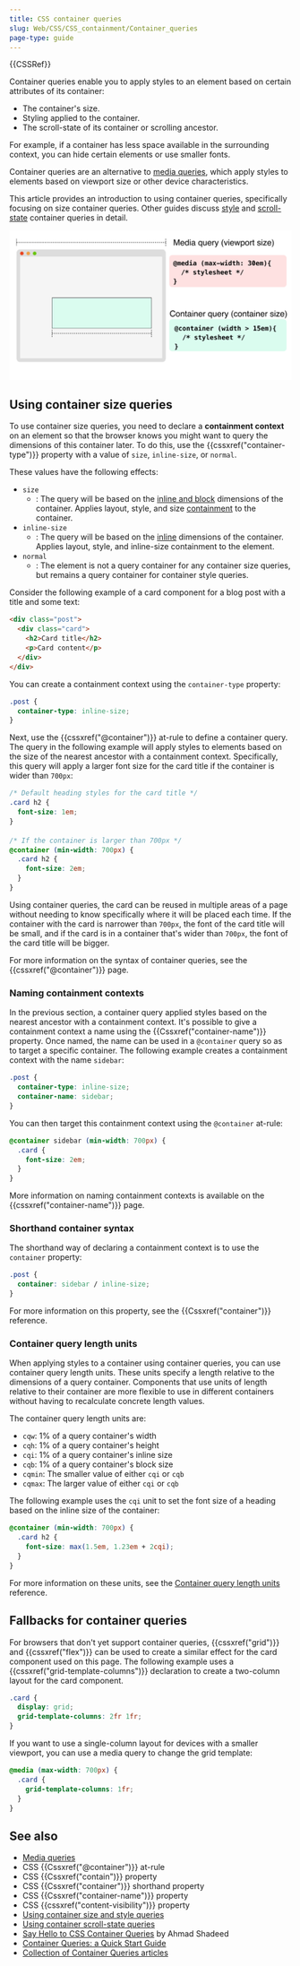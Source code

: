 ```yaml
---
title: CSS container queries
slug: Web/CSS/CSS_containment/Container_queries
page-type: guide
---
```


{{CSSRef}}

Container queries enable you to apply styles to an element based on certain attributes of its container:

- The container's size.
- Styling applied to the container.
- The scroll-state of its container or scrolling ancestor.

For example, if a container has less space available in the surrounding context, you can hide certain elements or use smaller fonts.

Container queries are an alternative to [media queries](/en-US/docs/Web/CSS/CSS_media_queries), which apply styles to elements based on viewport size or other device characteristics.

This article provides an introduction to using container queries, specifically focusing on size container queries. Other guides discuss [style](/en-US/docs/Web/CSS/CSS_containment/Container_size_and_style_queries#container_style_queries) and [scroll-state](/en-US/docs/Web/CSS/CSS_conditional_rules/Container_scroll-state_queries) container queries in detail.

![Two different query types. First, a media query based on the viewport's width, which is the full width of the browser. Second, a container query based on the width of a container element.](container-query.svg)

## Using container size queries

To use container size queries, you need to declare a **containment context** on an element so that the browser knows you might want to query the dimensions of this container later.
To do this, use the {{cssxref("container-type")}} property with a value of `size`, `inline-size`, or `normal`.

These values have the following effects:

- `size`
  - : The query will be based on the [inline and block](/en-US/docs/Web/CSS/CSS_logical_properties_and_values/Basic_concepts_of_logical_properties_and_values#block_and_inline_dimensions) dimensions of the container.
    Applies layout, style, and size [containment](/en-US/docs/Web/CSS/CSS_containment/Using_CSS_containment) to the container.
- `inline-size`
  - : The query will be based on the [inline](/en-US/docs/Web/CSS/CSS_logical_properties_and_values/Basic_concepts_of_logical_properties_and_values#block_and_inline_dimensions) dimensions of the container.
    Applies layout, style, and inline-size containment to the element.
- `normal`
  - : The element is not a query container for any container size queries, but remains a query container for container style queries.

Consider the following example of a card component for a blog post with a title and some text:

```html
<div class="post">
  <div class="card">
    <h2>Card title</h2>
    <p>Card content</p>
  </div>
</div>
```

You can create a containment context using the `container-type` property:

```css
.post {
  container-type: inline-size;
}
```

Next, use the {{cssxref("@container")}} at-rule to define a container query.
The query in the following example will apply styles to elements based on the size of the nearest ancestor with a containment context.
Specifically, this query will apply a larger font size for the card title if the container is wider than `700px`:

```css
/* Default heading styles for the card title */
.card h2 {
  font-size: 1em;
}

/* If the container is larger than 700px */
@container (min-width: 700px) {
  .card h2 {
    font-size: 2em;
  }
}
```

Using container queries, the card can be reused in multiple areas of a page without needing to know specifically where it will be placed each time.
If the container with the card is narrower than `700px`, the font of the card title will be small, and if the card is in a container that's wider than `700px`, the font of the card title will be bigger.

For more information on the syntax of container queries, see the {{cssxref("@container")}} page.

### Naming containment contexts

In the previous section, a container query applied styles based on the nearest ancestor with a containment context.
It's possible to give a containment context a name using the {{Cssxref("container-name")}} property. Once named, the name can be used in a `@container` query so as to target a specific container.
The following example creates a containment context with the name `sidebar`:

```css
.post {
  container-type: inline-size;
  container-name: sidebar;
}
```

You can then target this containment context using the `@container` at-rule:

```css
@container sidebar (min-width: 700px) {
  .card {
    font-size: 2em;
  }
}
```

More information on naming containment contexts is available on the {{cssxref("container-name")}} page.

### Shorthand container syntax

The shorthand way of declaring a containment context is to use the `container` property:

```css
.post {
  container: sidebar / inline-size;
}
```

For more information on this property, see the {{Cssxref("container")}} reference.

### Container query length units

When applying styles to a container using container queries, you can use container query length units.
These units specify a length relative to the dimensions of a query container.
Components that use units of length relative to their container are more flexible to use in different containers without having to recalculate concrete length values.

The container query length units are:

- `cqw`: 1% of a query container's width
- `cqh`: 1% of a query container's height
- `cqi`: 1% of a query container's inline size
- `cqb`: 1% of a query container's block size
- `cqmin`: The smaller value of either `cqi` or `cqb`
- `cqmax`: The larger value of either `cqi` or `cqb`

The following example uses the `cqi` unit to set the font size of a heading based on the inline size of the container:

```css
@container (min-width: 700px) {
  .card h2 {
    font-size: max(1.5em, 1.23em + 2cqi);
  }
}
```

For more information on these units, see the [Container query length units](/en-US/docs/Web/CSS/length#container_query_length_units) reference.

## Fallbacks for container queries

For browsers that don't yet support container queries, {{cssxref("grid")}} and {{cssxref("flex")}} can be used to create a similar effect for the card component used on this page.
The following example uses a {{cssxref("grid-template-columns")}} declaration to create a two-column layout for the card component.

```css
.card {
  display: grid;
  grid-template-columns: 2fr 1fr;
}
```

If you want to use a single-column layout for devices with a smaller viewport, you can use a media query to change the grid template:

```css
@media (max-width: 700px) {
  .card {
    grid-template-columns: 1fr;
  }
}
```

## See also

- [Media queries](/en-US/docs/Web/CSS/CSS_media_queries)
- CSS {{Cssxref("@container")}} at-rule
- CSS {{Cssxref("contain")}} property
- CSS {{Cssxref("container")}} shorthand property
- CSS {{Cssxref("container-name")}} property
- CSS {{cssxref("content-visibility")}} property
- [Using container size and style queries](/en-US/docs/Web/CSS/CSS_containment/Container_size_and_style_queries)
- [Using container scroll-state queries](/en-US/docs/Web/CSS/CSS_conditional_rules/Container_scroll-state_queries)
- [Say Hello to CSS Container Queries](https://ishadeed.com/article/say-hello-to-css-container-queries/) by Ahmad Shadeed
- [Container Queries: a Quick Start Guide](https://www.oddbird.net/2021/04/05/containerqueries/)
- [Collection of Container Queries articles](https://github.com/sturobson/Awesome-Container-Queries)
